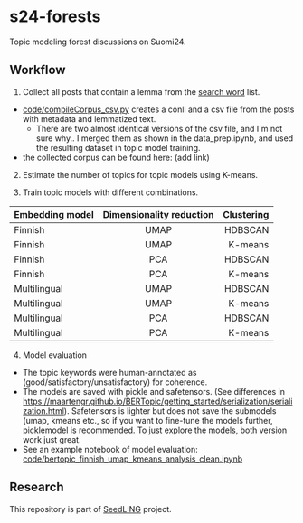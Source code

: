 # s24-forests
Topic modeling forest discussions on Suomi24.

## Workflow

1. Collect all posts that contain a lemma from the [search word](metsäsanat_v2.xlsx) list.
- [code/compileCorpus_csv.py](./code/compileCorpus_csv.py) creates a conll and a csv file from the posts with metadata and lemmatized text.
    - There are two almost identical versions of the csv file, and I'm not sure why.. I merged them as shown in the data_prep.ipynb, and used the resulting dataset in topic model training.
- the collected corpus can be found here: (add link)

2. Estimate the number of topics for topic models using K-means.

3. Train topic models with different combinations.

| Embedding model              | Dimensionality reduction | Clustering |
| :---------------- | :------: | ----: |
| Finnish       |   UMAP  | HDBSCAN |
| Finnish       |   UMAP  | K-means |
| Finnish       |   PCA  | HDBSCAN |
| Finnish       |   PCA  | K-means |
| Multilingual      |   UMAP  | HDBSCAN |
| Multilingual       |   UMAP  | K-means |
| Multilingual       |   PCA  | HDBSCAN |
| Multilingual       |   PCA  | K-means |


4. Model evaluation
- The topic keywords were human-annotated as (good/satisfactory/unsatisfactory) for coherence.
- The models are saved with pickle and safetensors. (See differences in https://maartengr.github.io/BERTopic/getting_started/serialization/serialization.html). Safetensors is lighter but does not save the submodels (umap, kmeans etc., so if you want to fine-tune the models further, picklemodel is recommended. To just explore the models, both version work just great.
- See an example notebook of model evaluation: [code/bertopic_finnish_umap_kmeans_analysis_clean.ipynb](./´code/bertopic_finnish_umap_kmeans_analysis_clean.ipynb)

## Research
This repository is part of [SeedLING](https://sites.utu.fi/seedling/) project.
